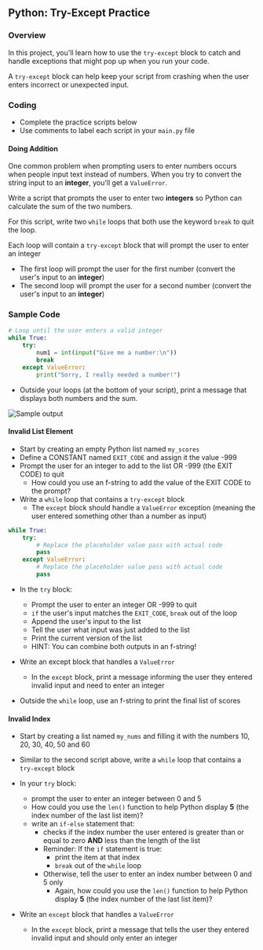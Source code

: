 ## Python: Try-Except Practice

### Overview

In this project, you'll learn how to use the `try-except` block to catch and handle exceptions that might pop up when you run your code.

A `try-except` block can help keep your script from crashing when the user enters incorrect or unexpected input.

### Coding

- Complete the practice scripts below
- Use comments to label each script in your `main.py` file

#### Doing Addition
One common problem when prompting users to enter numbers occurs when people input text instead of numbers. When you try to convert the string input to an **integer**, you'll get a `ValueError`.

Write a script that prompts the user to enter two **integers** so Python can calculate the sum of the two numbers.

For this script, write two `while` loops that both use the keyword `break` to quit the loop.

Each loop will contain a `try-except` block that will prompt the user to enter an integer

- The first loop will prompt the user for the first number (convert the user's input to an **integer**)
- The second loop will prompt the user for a second number (convert the user's input to an **integer**)

### Sample Code
```python
# Loop until the user enters a valid integer
while True:
    try:
        num1 = int(input("Give me a number:\n"))
        break
    except ValueError:
        print("Sorry, I really needed a number!")
```

- Outside your loops (at the bottom of your script), print a message that displays both numbers and the sum.


![Sample output](output.png)


#### Invalid List Element

- Start by creating an empty Python list named `my_scores`
- Define a CONSTANT named `EXIT_CODE` and assign it the value -999
- Prompt the user for an integer to add to the list OR -999 (the EXIT CODE) to quit
  - How could you use an f-string to add the value of the EXIT CODE to the prompt?
- Write a `while` loop that contains a `try-except` block
  - The `except` block should handle a `ValueError` exception (meaning the user entered something other than a number as input)
```python
while True:
    try:
        # Replace the placeholder value pass with actual code
        pass
    except ValueError:
        # Replace the placeholder value pass with actual code
        pass
```

- In the `try` block:
  - Prompt the user to enter an integer OR -999 to quit
  - `if` the user's input matches the `EXIT_CODE`, `break` out of the loop
  - Append the user's input to the list
  - Tell the user what input was just added to the list
  - Print the current version of the list
  - HINT: You can combine both outputs in an f-string!
 
- Write an except block that handles a `ValueError`
  - In the `except` block, print a message informing the user they entered invalid input and need to enter an integer
 
- Outside the `while` loop, use an f-string to print the final list of scores 
   
#### Invalid Index

- Start by creating a list named `my_nums` and filling it with the numbers 10, 20, 30, 40, 50 and 60
- Similar to the second script above, write a `while` loop that contains a `try-except` block

- In your `try` block:
  - prompt the user to enter an integer between 0 and 5
  - How could you use the `len()` function to help Python display **5** (the index number of the last list item)?
  - write an `if-else` statement that:
    - checks if the index number the user entered is greater than or equal to zero **AND** less than the length of the list
    - Reminder: If the `if` statement is true:
      - print the item at that index
      - `break` out of the `while` loop
    - Otherwise, tell the user to enter an index number between 0 and 5 only
      - Again, how could you use the `len()` function to help Python display **5** (the index number of the last list item)?
- Write an `except` block that handles a `ValueError`
    - In the `except` block, print a message that tells the user they entered invalid input and should only enter an integer
